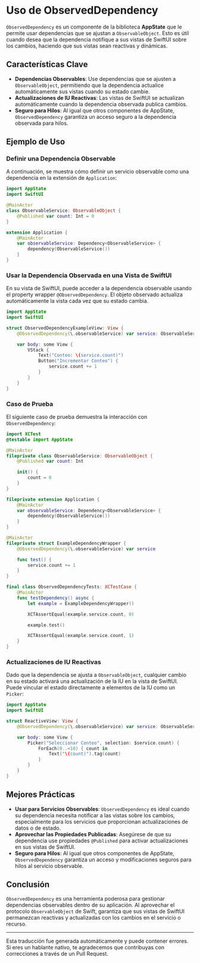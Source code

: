 # Uso de ObservedDependency

`ObservedDependency` es un componente de la biblioteca **AppState** que le permite usar dependencias que se ajustan a `ObservableObject`. Esto es útil cuando desea que la dependencia notifique a sus vistas de SwiftUI sobre los cambios, haciendo que sus vistas sean reactivas y dinámicas.

## Características Clave

- **Dependencias Observables**: Use dependencias que se ajusten a `ObservableObject`, permitiendo que la dependencia actualice automáticamente sus vistas cuando su estado cambie.
- **Actualizaciones de IU Reactivas**: Las vistas de SwiftUI se actualizan automáticamente cuando la dependencia observada publica cambios.
- **Seguro para Hilos**: Al igual que otros componentes de AppState, `ObservedDependency` garantiza un acceso seguro a la dependencia observada para hilos.

## Ejemplo de Uso

### Definir una Dependencia Observable

A continuación, se muestra cómo definir un servicio observable como una dependencia en la extensión de `Application`:

```swift
import AppState
import SwiftUI

@MainActor
class ObservableService: ObservableObject {
    @Published var count: Int = 0
}

extension Application {
    @MainActor
    var observableService: Dependency<ObservableService> {
        dependency(ObservableService())
    }
}
```

### Usar la Dependencia Observada en una Vista de SwiftUI

En su vista de SwiftUI, puede acceder a la dependencia observable usando el property wrapper `@ObservedDependency`. El objeto observado actualiza automáticamente la vista cada vez que su estado cambia.

```swift
import AppState
import SwiftUI

struct ObservedDependencyExampleView: View {
    @ObservedDependency(\.observableService) var service: ObservableService

    var body: some View {
        VStack {
            Text("Conteo: \(service.count)")
            Button("Incrementar Conteo") {
                service.count += 1
            }
        }
    }
}
```

### Caso de Prueba

El siguiente caso de prueba demuestra la interacción con `ObservedDependency`:

```swift
import XCTest
@testable import AppState

@MainActor
fileprivate class ObservableService: ObservableObject {
    @Published var count: Int

    init() {
        count = 0
    }
}

fileprivate extension Application {
    @MainActor
    var observableService: Dependency<ObservableService> {
        dependency(ObservableService())
    }
}

@MainActor
fileprivate struct ExampleDependencyWrapper {
    @ObservedDependency(\.observableService) var service

    func test() {
        service.count += 1
    }
}

final class ObservedDependencyTests: XCTestCase {
    @MainActor
    func testDependency() async {
        let example = ExampleDependencyWrapper()

        XCTAssertEqual(example.service.count, 0)

        example.test()

        XCTAssertEqual(example.service.count, 1)
    }
}
```

### Actualizaciones de IU Reactivas

Dado que la dependencia se ajusta a `ObservableObject`, cualquier cambio en su estado activará una actualización de la IU en la vista de SwiftUI. Puede vincular el estado directamente a elementos de la IU como un `Picker`:

```swift
import AppState
import SwiftUI

struct ReactiveView: View {
    @ObservedDependency(\.observableService) var service: ObservableService

    var body: some View {
        Picker("Seleccionar Conteo", selection: $service.count) {
            ForEach(0..<10) { count in
                Text("\(count)").tag(count)
            }
        }
    }
}
```

## Mejores Prácticas

- **Usar para Servicios Observables**: `ObservedDependency` es ideal cuando su dependencia necesita notificar a las vistas sobre los cambios, especialmente para los servicios que proporcionan actualizaciones de datos o de estado.
- **Aprovechar las Propiedades Publicadas**: Asegúrese de que su dependencia use propiedades `@Published` para activar actualizaciones en sus vistas de SwiftUI.
- **Seguro para Hilos**: Al igual que otros componentes de AppState, `ObservedDependency` garantiza un acceso y modificaciones seguros para hilos al servicio observable.

## Conclusión

`ObservedDependency` es una herramienta poderosa para gestionar dependencias observables dentro de su aplicación. Al aprovechar el protocolo `ObservableObject` de Swift, garantiza que sus vistas de SwiftUI permanezcan reactivas y actualizadas con los cambios en el servicio o recurso.

---
Esta traducción fue generada automáticamente y puede contener errores. Si eres un hablante nativo, te agradecemos que contribuyas con correcciones a través de un Pull Request.
